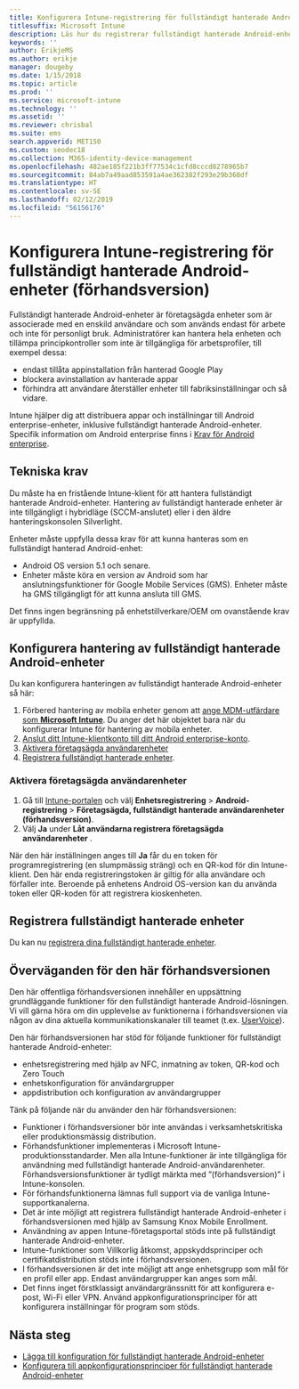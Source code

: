 ```yaml
---
title: Konfigurera Intune-registrering för fullständigt hanterade Android-enheter
titlesuffix: Microsoft Intune
description: Läs hur du registrerar fullständigt hanterade Android-enheter i Intune.
keywords: ''
author: ErikjeMS
ms.author: erikje
manager: dougeby
ms.date: 1/15/2018
ms.topic: article
ms.prod: ''
ms.service: microsoft-intune
ms.technology: ''
ms.assetid: ''
ms.reviewer: chrisbal
ms.suite: ems
search.appverid: MET150
ms.custom: seodec18
ms.collection: M365-identity-device-management
ms.openlocfilehash: 482ae185f221b3ff77534c1cfd8cccd8278965b7
ms.sourcegitcommit: 84ab7a49aad853591a4ae362382f293e29b360df
ms.translationtype: HT
ms.contentlocale: sv-SE
ms.lasthandoff: 02/12/2019
ms.locfileid: "56156176"
---
```

# <a name="set-up-intune-enrollment-of-android-fully-managed-devices-preview"></a>Konfigurera Intune-registrering för fullständigt hanterade Android-enheter (förhandsversion)

Fullständigt hanterade Android-enheter är företagsägda enheter som är associerade med en enskild användare och som används endast för arbete och inte för personligt bruk. Administratörer kan hantera hela enheten och tillämpa principkontroller som inte är tillgängliga för arbetsprofiler, till exempel dessa:
- endast tillåta appinstallation från hanterad Google Play
- blockera avinstallation av hanterade appar
- förhindra att användare återställer enheter till fabriksinställningar och så vidare.

Intune hjälper dig att distribuera appar och inställningar till Android enterprise-enheter, inklusive fullständigt hanterade Android-enheter. Specifik information om Android enterprise finns i [Krav för Android enterprise](https://support.google.com/work/android/answer/6174145?hl=en&ref_topic=6151012).

## <a name="technical-requirements"></a>Tekniska krav

Du måste ha en fristående Intune-klient för att hantera fullständigt hanterade Android-enheter. Hantering av fullständigt hanterade enheter är inte tillgängligt i hybridläge (SCCM-anslutet) eller i den äldre hanteringskonsolen Silverlight.

Enheter måste uppfylla dessa krav för att kunna hanteras som en fullständigt hanterad Android-enhet:

- Android OS version 5.1 och senare.
- Enheter måste köra en version av Android som har anslutningsfunktioner för Google Mobile Services (GMS). Enheter måste ha GMS tillgängligt för att kunna ansluta till GMS.

Det finns ingen begränsning på enhetstillverkare/OEM om ovanstående krav är uppfyllda.

## <a name="set-up-android-fully-managed-device-management"></a>Konfigurera hantering av fullständigt hanterade Android-enheter

Du kan konfigurera hanteringen av fullständigt hanterade Android-enheter så här:

1. Förbered hantering av mobila enheter genom att [ange MDM-utfärdare som **Microsoft Intune**](mdm-authority-set.md). Du anger det här objektet bara när du konfigurerar Intune för hantering av mobila enheter.
2. [Anslut ditt Intune-klientkonto till ditt Android enterprise-konto](connect-intune-android-enterprise.md).
3. [Aktivera företagsägda användarenheter](#enable-corporate-owned-user-devices)
4. [Registrera fullständigt hanterade enheter](#enroll-the-fully-managed-devices).

### <a name="enable-corporate-owned-user-devices"></a>Aktivera företagsägda användarenheter

1. Gå till [Intune-portalen](https://portal.azure.com) och välj **Enhetsregistrering** > **Android-registrering** > **Företagsägda, fullständigt hanterade användarenheter (förhandsversion)**.
2. Välj **Ja** under **Låt användarna registrera företagsägda användarenheter** .

När den här inställningen anges till **Ja** får du en token för programregistrering (en slumpmässig sträng) och en QR-kod för din Intune-klient. Den här enda registreringstoken är giltig för alla användare och förfaller inte. Beroende på enhetens Android OS-version kan du använda token eller QR-koden för att registrera kioskenheten.

## <a name="enroll-the-fully-managed-devices"></a>Registrera fullständigt hanterade enheter
Du kan nu [registrera dina fullständigt hanterade enheter](android-dedicated-devices-fully-managed-enroll.md).

## <a name="considerations-for-this-preview-feature"></a>Överväganden för den här förhandsversionen
Den här offentliga förhandsversionen innehåller en uppsättning grundläggande funktioner för den fullständigt hanterade Android-lösningen. Vi vill gärna höra om din upplevelse av funktionerna i förhandsversionen via någon av dina aktuella kommunikationskanaler till teamet (t.ex. [UserVoice](https://microsoftintune.uservoice.com/forums/291681-ideas?category_id=210853)).

Den här förhandsversionen har stöd för följande funktioner för fullständigt hanterade Android-enheter:
- enhetsregistrering med hjälp av NFC, inmatning av token, QR-kod och Zero Touch
- enhetskonfiguration för användargrupper
- appdistribution och konfiguration av användargrupper


Tänk på följande när du använder den här förhandsversionen:
- Funktioner i förhandsversioner bör inte användas i verksamhetskritiska eller produktionsmässig distribution. 
- Förhandsfunktioner implementeras i Microsoft Intune-produktionsstandarder. Men alla Intune-funktioner är inte tillgängliga för användning med fullständigt hanterade Android-användarenheter. Förhandsversionsfunktioner är tydligt märkta med ”(förhandsversion)” i Intune-konsolen. 
- För förhandsfunktionerna lämnas full support via de vanliga Intune-supportkanalerna.
- Det är inte möjligt att registrera fullständigt hanterade Android-enheter i förhandsversionen med hjälp av Samsung Knox Mobile Enrollment. 
- Användning av appen Intune-företagsportal stöds inte på fullständigt hanterade Android-enheter. 
- Intune-funktioner som Villkorlig åtkomst, appskyddsprinciper och certifikatdistribution stöds inte i förhandsversionen. 
- I förhandsversionen är det inte möjligt att ange enhetsgrupp som mål för en profil eller app. Endast användargrupper kan anges som mål. 
- Det finns inget förstklassigt användargränssnitt för att konfigurera e-post, Wi-Fi eller VPN. Använd appkonfigurationsprinciper för att konfigurera inställningar för program som stöds.

## <a name="next-steps"></a>Nästa steg
- [Lägga till konfiguration för fullständigt hanterade Android-enheter](device-restrictions-android-for-work.md#device-owner-only)
- [Konfigurera till appkonfigurationsprinciper för fullständigt hanterade Android-enheter](app-configuration-policies-use-android.md)

